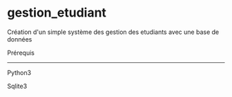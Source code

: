 # gestion_etudiant
Création d'un simple système des gestion des etudiants avec une base de données 

Prérequis
________________
Python3

Sqlite3


